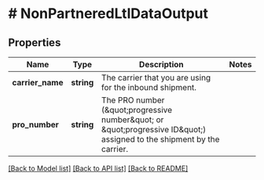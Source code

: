 # # NonPartneredLtlDataOutput

## Properties

Name | Type | Description | Notes
------------ | ------------- | ------------- | -------------
**carrier_name** | **string** | The carrier that you are using for the inbound shipment. |
**pro_number** | **string** | The PRO number (\&quot;progressive number\&quot; or \&quot;progressive ID\&quot;) assigned to the shipment by the carrier. |

[[Back to Model list]](../../README.md#models) [[Back to API list]](../../README.md#endpoints) [[Back to README]](../../README.md)
